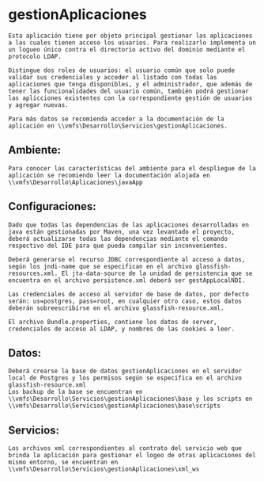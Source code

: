 # gestionAplicaciones
	Esta aplicación tiene por objeto principal gestionar las aplicaciones a las cuales tienen acceso los usuarios. Para realizarlo implementa un un logueo único contra el directorio activo del dominio mediante el protocolo LDAP.

	Distingue dos roles de usuarios: el usuario común que solo puede validar sus credenciales y acceder al listado con todas las aplicaciones que tenga disponibles, y el administrador, que además de tener las funcionalidades del usuario común, también podrá gestionar las aplicciones existentes con la correspondiente gestión de usuarios y agregar nuevas.

	Para más datos se recomienda acceder a la documentación de la aplicación en \\vmfs\Desarrollo\Servicios\gestionAplicaciones.


Ambiente:
---------

	Para conocer las características del ambiente para el despliegue de la aplicación se recomiendo leer la documentación alojada en \\vmfs\Desarrollo\Aplicaciones\javaApp


Configuraciones:
----------------

	Dado que todas las dependencias de las aplicaciones desarrolladas en java están gestionadas por Maven, una vez levantado el proyecto, deberá actualizarse todas las dependencias mediante el comando respectivo del IDE para que pueda compilar sin inconvenientes.

	Deberá generarse el recurso JDBC correspondiente al acceso a datos, según los jndi-name que se especifican en el archivo glassfish-resources.xml. El jta-data-source de la unidad de persistencia que se encuentra en el archivo persistence.xml deberá ser gestAppLocalNDI.

	Las credenciales de acceso al servidor de base de datos, por defecto serán: us=postgres, pass=root, en cualquier otro caso, estos datos deberán sobreescribirse en el archivo glassfish-resource.xml.

	El archivo Bundle.properties, contiene los datos de server, credenciales de acceso al LDAP, y nombres de las cookies a leer.


Datos:
------

	Deberá crearse la base de datos gestionAplicaciones en el servidor local de Postgres y los permisos según se especifica en el archivo glassfish-resource.xml
	Los backup de la base se encuentran en \\vmfs\Desarrollo\Servicios\gestionAplicaciones\base y los scripts en \\vmfs\Desarrollo\Servicios\gestionAplicaciones\base\scripts


Servicios:
----------
	
	Los archivos xml correspondientes al contrato del servicio web que brinda la aplicación para gestionar el logeo de otras aplicaciones del mismo entorno, se encuentran en \\vmfs\Desarrollo\Servicios\gestionAplicaciones\xml_ws	
